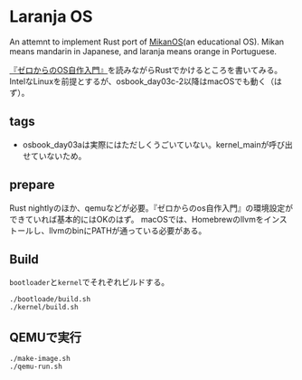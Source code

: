 # Laranja OS

An attemnt to implement Rust port of [MikanOS](https://github.com/uchan-nos/mikanos)(an educational OS). 
Mikan means mandarin in Japanese, and laranja means orange in Portuguese.

[『ゼロからのOS自作入門』](https://book.mynavi.jp/ec/products/detail/id=121220)を読みながらRustでかけるところを書いてみる。
IntelなLinuxを前提とするが、osbook_day03c-2以降はmacOSでも動く（はず）。

## tags

* osbook_day03aは実際にはただしくうごいていない。kernel_mainが呼び出せていないため。

## prepare

Rust nightlyのほか、qemuなどが必要。『ゼロからのos自作入門』の環境設定ができていれば基本的にはOKのはず。
macOSでは、Homebrewのllvmをインストールし、llvmのbinにPATHが通っている必要がある。

## Build

`bootloader`と`kernel`でそれぞれビルドする。

```
./bootloade/build.sh
./kernel/build.sh
```

## QEMUで実行

```
./make-image.sh
./qemu-run.sh
```

